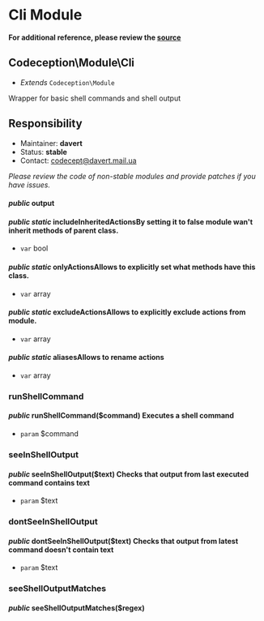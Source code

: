 # Cli Module

**For additional reference, please review the [source](https://github.com/Codeception/Codeception/tree/master/src/Codeception/Module/Cli.php)**
## Codeception\Module\Cli

* *Extends* `Codeception\Module`

Wrapper for basic shell commands and shell output

## Responsibility
* Maintainer: **davert**
* Status: **stable**
* Contact: codecept@davert.mail.ua

*Please review the code of non-stable modules and provide patches if you have issues.*
#### *public* output
#### *public static* includeInheritedActionsBy setting it to false module wan't inherit methods of parent class.

 * `var`  bool
#### *public static* onlyActionsAllows to explicitly set what methods have this class.

 * `var`  array
#### *public static* excludeActionsAllows to explicitly exclude actions from module.

 * `var`  array
#### *public static* aliasesAllows to rename actions

 * `var`  array




### runShellCommand
#### *public* runShellCommand($command) Executes a shell command

 * `param`  $command
### seeInShellOutput
#### *public* seeInShellOutput($text) Checks that output from last executed command contains text

 * `param`  $text
### dontSeeInShellOutput
#### *public* dontSeeInShellOutput($text) Checks that output from latest command doesn't contain text

 * `param`  $text
### seeShellOutputMatches
#### *public* seeShellOutputMatches($regex) 







































